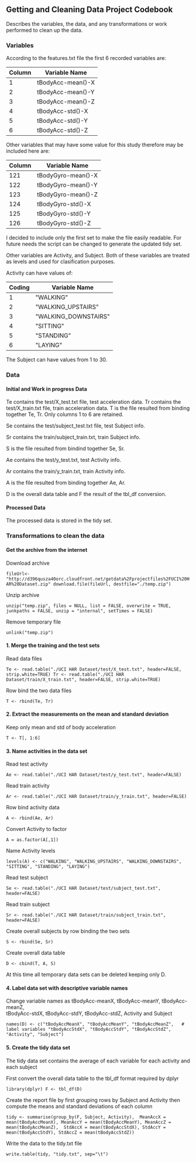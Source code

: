 ## Getting and Cleaning Data Project Codebook
Describes the variables, the data, and any transformations or work performed to clean up the data.

### Variables
According to the features.txt file the first 6 recorded variables are:

Column | Variable Name
-------|------------------
   1   | tBodyAcc-mean()-X
   2   | tBodyAcc-mean()-Y
   3   | tBodyAcc-mean()-Z
   4   | tBodyAcc-std()-X
   5   | tBodyAcc-std()-Y
   6   | tBodyAcc-std()-Z


Other variables that may have some value for this study therefore may be included here are:

Column | Variable Name
-------|-------------------
  121  | tBodyGyro-mean()-X
  122  | tBodyGyro-mean()-Y
  123  | tBodyGyro-mean()-Z
  124  | tBodyGyro-std()-X
  125  | tBodyGyro-std()-Y
  126  | tBodyGyro-std()-Z

I decided to include only the first set to make the file easily readable. For future needs the script can be changed to generate the updated tidy set.

Other variables are Activity, and Subject. Both of these variables are treated as levels and used for clasification purposes. 

Activity can have values of: 

Coding | Variable Name
-------|---------------------
   1   |  "WALKING"
   2   |  "WALKING_UPSTAIRS"
   3   |  "WALKING_DOWNSTAIRS"
   4   |  "SITTING"
   5   |  "STANDING"
   6   |  "LAYING" 

The Subject can have values from 1 to 30.

### Data
#### Initial and Work in progress Data
Te contains the test/X_test.txt file, test acceleration data.
Tr contains the test/X_train.txt file, train acceleration data.
T is the file resulted from binding together Te, Tr. Only columns 1 to 6 are retained.

Se contains the test/subject_test.txt file, test Subject info.

Sr contains the train/subject_train.txt, train Subject info.

S is the file resulted from bindind together Se, Sr.                                                      


Ae contains the test/y_test.txt, test Activity info.

Ar contains the train/y_train.txt, train Activity info.

A is the file resulted from binding together Ae, Ar.

D is the overall data table and F the result of the tbl_df conversion.

#### Processed Data
The processed data is stored in the tidy set.

### Transformations to clean the data
#### Get the archive from the internet
Download archive

`fileUrl<-"http://d396qusza40orc.cloudfront.net/getdata%2Fprojectfiles%2FUCI%20HAR%20Dataset.zip"
download.file(fileUrl, destfile="./temp.zip")`

Unzip archive

`unzip("temp.zip", files = NULL, list = FALSE, overwrite = TRUE, junkpaths = FALSE, unzip = "internal", setTimes = FALSE)`

Remove temporary file

`unlink("temp.zip")`

#### 1. Merge the training and the test sets
Read data files

`Te <- read.table("./UCI HAR Dataset/test/X_test.txt", header=FALSE, strip.white=TRUE)
Tr <- read.table("./UCI HAR Dataset/train/X_train.txt", header=FALSE, strip.white=TRUE)`

Row bind the two data files

`T <- rbind(Te, Tr)`

#### 2. Extract the measurements on the mean and standard deviation
Keep only mean and std of body acceleration

`T <- T[, 1:6]`

#### 3. Name activities in the data set
Read test activity

`Ae <- read.table("./UCI HAR Dataset/test/y_test.txt", header=FALSE)`

Read train activity

`Ar <- read.table("./UCI HAR Dataset/train/y_train.txt", header=FALSE)`

Row bind activity data

`A <- rbind(Ae, Ar)`

Convert Activity to factor

`A = as.factor(A[,1])`

Name Activity levels

`levels(A) <- c("WALKING", "WALKING_UPSTAIRS", "WALKING_DOWNSTAIRS", 
  "SITTING", "STANDING", "LAYING")`

Read test subject

`Se <- read.table("./UCI HAR Dataset/test/subject_test.txt", header=FALSE)`

Read train subject

`Sr <- read.table("./UCI HAR Dataset/train/subject_train.txt", header=FALSE)`

Create overall subjects by row binding the two sets

`S <- rbind(Se, Sr)`

Create overall data table

`D <- cbind(T, A, S)`

At this time all temporary data sets can be deleted keeping only D.

#### 4. Label data set with descriptive variable names
Change variable names as tBodyAcc-meanX, tBodyAcc-meanY, tBodyAcc-meanZ,  
tBodyAcc-stdX, tBodyAcc-stdY, tBodyAcc-stdZ, Activity and Subject

`names(D) <- c("tBodyAccMeanX", "tBodyAccMeanY", "tBodyAccMeanZ", 	# label variables
  "tBodyAccStdX", "tBodyAccStdY", "tBodyAccStdZ", "Activity", "Subject")`

#### 5. Create the tidy data set
The tidy data set contains the average of each variable for each activity and each subject

First convert the overall data table to the tbl_df format required by dplyr

`library(dplyr)
F <- tbl_df(D)`

Create the report file by first grouping rows by Subject and Activity then compute the means and standard deviations of each column

`tidy <- summarise(group_by(F, Subject, Activity), 
    MeanAccX = mean(tBodyAccMeanX), MeanAccY = mean(tBodyAccMeanY), MeanAccZ = mean(tBodyAccMeanZ), 
    StdAccX = mean(tBodyAccStdX), StdAccY = mean(tBodyAccStdY), StdAccZ = mean(tBodyAccStdZ))`
    
Write the data to the tidy.txt file

`write.table(tidy, "tidy.txt", sep="\t")`

